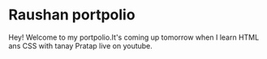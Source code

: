 # Raushan portpolio
 
 Hey! Welcome to my portpolio.It's coming up tomorrow when I learn 
 HTML ans CSS with tanay Pratap live on youtube.